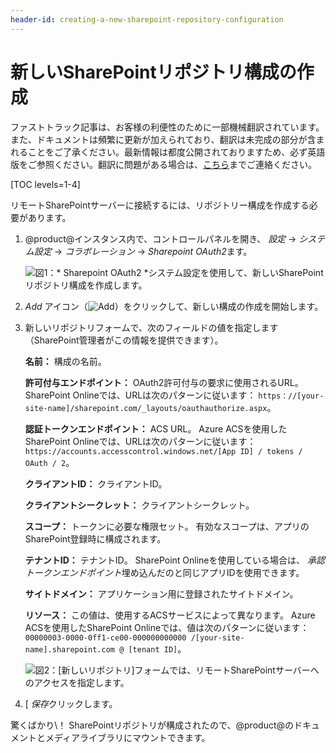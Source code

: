 ```yaml
---
header-id: creating-a-new-sharepoint-repository-configuration
---
```


# 新しいSharePointリポジトリ構成の作成

<p class="alert alert-info"><span class="wysiwyg-color-blue120">ファストトラック記事は、お客様の利便性のために一部機械翻訳されています。また、ドキュメントは頻繁に更新が加えられており、翻訳は未完成の部分が含まれることをご了承ください。最新情報は都度公開されておりますため、必ず英語版をご参照ください。翻訳に問題がある場合は、<a href="mailto:support-content-jp@liferay.com">こちら</a>までご連絡ください。</span></p>

[TOC levels=1-4]

リモートSharePointサーバーに接続するには、リポジトリー構成を作成する必要があります。

1.  @product@インスタンス内で、コントロールパネルを開き、 *設定* → *システム設定* → *コラボレーション* → *Sharepoint OAuth2*ます。

    ![図1：* Sharepoint OAuth2 *システム設定を使用して、新しいSharePointリポジトリ構成を作成します。](../../../../images-dxp/sharepoint-system-setting.png)

2.  *Add* アイコン（![Add](../../../../images-dxp/icon-portlet-add-control.png)）をクリックして、新しい構成の作成を開始します。

3.  新しいリポジトリフォームで、次のフィールドの値を指定します（SharePoint管理者がこの情報を提供できます）。

    **名前：** 構成の名前。

    **許可付与エンドポイント：** OAuth2許可付与の要求に使用されるURL。 SharePoint Onlineでは、URLは次のパターンに従います： `https：//[your-site-name]/sharepoint.com/_layouts/oauthauthorize.aspx`。

    **認証トークンエンドポイント：** ACS URL。 Azure ACSを使用したSharePoint Onlineでは、URLは次のパターンに従います： `https://accounts.accesscontrol.windows.net/[App ID] / tokens / OAuth / 2`。

    **クライアントID：** クライアントID。

    **クライアントシークレット：** クライアントシークレット。

    **スコープ：** トークンに必要な権限セット。 有効なスコープは、アプリのSharePoint登録時に構成されます。

    **テナントID：** テナントID。 SharePoint Onlineを使用している場合は、 *承認トークンエンドポイント*埋め込んだのと同じアプリIDを使用できます。

    **サイトドメイン：** アプリケーション用に登録されたサイトドメイン。

    **リソース：** この値は、使用するACSサービスによって異なります。 Azure ACSを使用したSharePoint Onlineでは、値は次のパターンに従います： `00000003-0000-0ff1-ce00-000000000000 /[your-site-name].sharepoint.com @ [tenant ID]`。

    ![図2：[新しいリポジトリ]フォームでは、リモートSharePointサーバーへのアクセスを指定します。](../../../../images-dxp/sharepoint-new-repo-configuration.png)

4.  [ *保存*クリックします。

驚くばかり\！ SharePointリポジトリが構成されたので、@product@のドキュメントとメディアライブラリにマウントできます。
